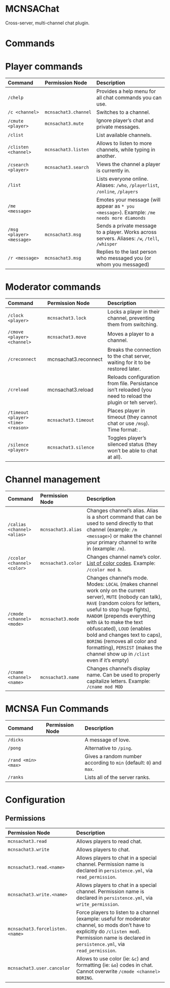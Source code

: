 MCNSAChat
=========

Cross-server, multi-channel chat plugin.

# Commands

# Player commands

|**Command**|**Permission Node**|**Description**|
|:------|:--------------|:----------|
|`/chelp`||Provides a help menu for all chat commands you can use.|
|`/c <channel>`|`mcnsachat3.channel`|Switches to a channel.|
|`/cmute <player>`|`mcnsachat3.mute`|Ignore player’s chat and private messages.|
|`/clist`||List available channels.|
|`/clisten <channel>`|`mcnsachat3.listen`|Allows to listen to more channels, while typing in another.|
|`/csearch <player>`|`mcnsachat3.search`|Views the channel a player is currently in.|
|`/list`||Lists everyone online. Aliases: `/who`, `/playerlist`, `/online`, `/players`|
|`/me <message>`||Emotes your message (will appear as `* you <message>`). Example: `/me needs more diamonds`|
|`/msg <player> <message>`|`mcnsachat3.msg`|Sends a private message to a player. Works across servers. Aliases: `/w`, `/tell`, `/whisper`|
|`/r <message>`|`mcnsachat3.msg`|Replies to the last person who messaged you (or whom you messaged)|
    
# Moderator commands

|**Command**|**Permission Node**|**Description**|
|:------|:--------------|:----------|
|`/clock <player>`|`mcnsachat3.lock`|Locks a player in their channel, preventing them from switching.|
|`/cmove <player> <channel>`|`mcnsachat3.move`|Moves a player to a channel.|
|`/creconnect`|mcnsachat3.reconnect|Breaks the connection to the chat server, waiting for it to be restored later.|
|`/creload`|mcnsachat3.reload|Reloads configuration from file. Persistance isn’t reloaded (you need to reload the plugin or teh server).|
|`/timeout <player> <time> <reason>`|`mcnsachat3.timeout`|Places player in timeout (they cannot chat or use `/msg`). Time format: <number of minutes>.|
|`/silence <player>`|`mcnsachat3.silence`|Toggles player’s silenced status (they won’t be able to chat at all).|

# Channel management

|**Command**|**Permission Node**|**Description**|
|:------|:--------------|:----------|
|`/calias <channel> <alias>`|`mcnsachat3.alias`|Changes channel’s alias. Alias is a short command that can be used to send directly to that channel (example: `/m <message>`) or make the channel your primary channel to write in (example: `/m`).|
|`/ccolor <channel> <color>`|`mcnsachat3.color`|Changes channel name’s color. [List of color codes](http://www.minecraftwiki.net/wiki/Color_Codes). Example: `/ccolor mod b`.|
|`/cmode <channel> <mode>`|`mcnsachat3.mode`|Changes channel’s mode. Modes: `LOCAL` (makes channel work only on the current server), `MUTE` (nobody can talk), `RAVE` (random colors for letters, useful to stop huge fights), `RANDOM` (prepends everything with `&k` to make the text obfuscated), `LOUD` (enables bold and changes text to caps), `BORING` (removes all color and formatting), `PERSIST` (makes the channel show up in `/clist` even if it’s empty)|
|`/cname <channel> <name>`|`mcnsachat3.name`|Changes channel’s display name. Can be used to properly capitalize letters. Example: `/cname mod MOD`|
    
# MCNSA Fun Commands

|**Command**|**Permission Node**|**Description**|
|:------|:--------------|:----------|
|`/dicks`||A message of love.|
|`/pong`||Alternative to `/ping`.|
|`/rand <min> <max>`||Gives a random number according to `min` (default: `0`) and `max`.|
|`/ranks`||Lists all of the server ranks.|

# Configuration

## Permissions

|**Permission Node**|**Description**|
|:------|:----------|
|`mcnsachat3.read`|Allows players to read chat.|
|`mcnsachat3.write`|Allows players to chat.|
|`mcnsachat3.read.<name>`|Allows players to chat in a special channel. Permission name is declared in `persistence.yml`, via `read_permission`.|
|`mcnsachat3.write.<name>`|Allows players to chat in a special channel. Permission name is declared in `persistence.yml`, via `write_permission`.|
|`mcnsachat3.forcelisten.<name>`|Force players to listen to a channel (example: useful for moderator channel, so mods don’t have to explicitly do `/clisten mod`). Permission name is declared in `persistence.yml`, via `read_permission`.|
|`mcnsachat3.user.cancolor`|Allows to use color (ie: `&c`) and formatting (ie: `&o`) codes in chat. Cannot overwrite `/cmode <channel> BORING`.|
